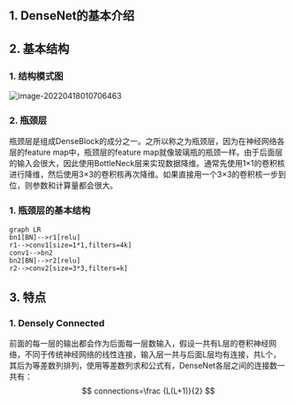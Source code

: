 ## 1. DenseNet的基本介绍

## 2. 基本结构

### 1. 结构模式图

![image-20220418010706463](C:\Users\23860\AppData\Roaming\Typora\typora-user-images\image-20220418010706463.png)
### 2. 瓶颈层
  瓶颈层是组成DenseBlock的成分之一。之所以称之为瓶颈层，因为在神经网络各层的feature map中，瓶颈层的feature map就像玻璃瓶的瓶颈一样。由于后面层的输入会很大，因此使用BottleNeck层来实现数据降维。通常先使用1×1的卷积核进行降维，然后使用3×3的卷积核再次降维。如果直接用一个3×3的卷积核一步到位，则参数和计算量都会很大。

### 1. 瓶颈层的基本结构
``` mermaid
graph LR
bn1[BN]-->r1[relu]
r1-->conv1[size=1*1,filters=4k]
conv1-->bn2
bn2[BN]-->r2[relu]
r2-->conv2[size=3*3,filters=k]
```


## 3. 特点

### 1. Densely Connected

前面的每一层的输出都会作为后面每一层数输入，假设一共有L层的卷积神经网络，不同于传统神经网络的线性连接，输入层一共与后面L层均有连接，共L个，其后为等差数列排列，使用等差数列求和公式有，DenseNet各层之间的连接数一共有：
$$
connections=\frac {L(L+1)}{2}
$$
